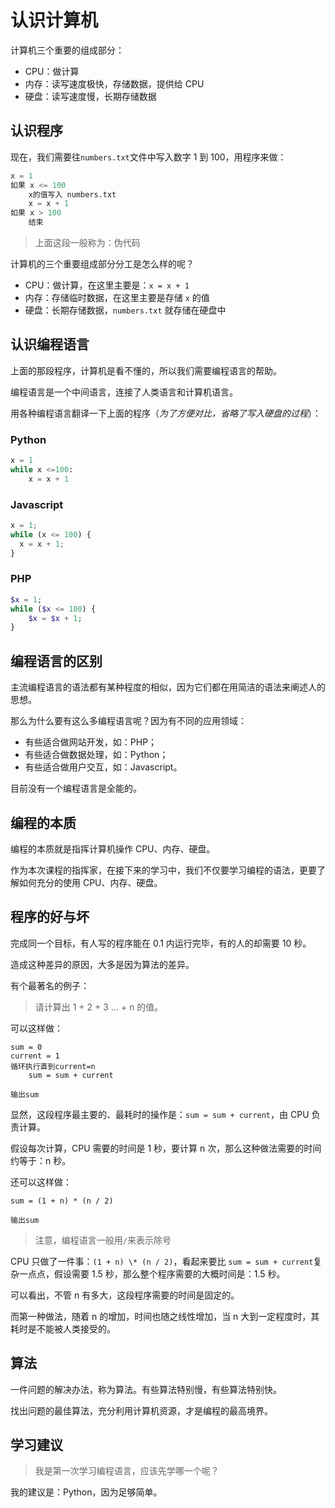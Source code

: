 # 认识计算机

计算机三个重要的组成部分：

- CPU：做计算
- 内存：读写速度极快，存储数据，提供给 CPU
- 硬盘：读写速度慢，长期存储数据

## 认识程序

现在，我们需要往`numbers.txt`文件中写入数字 1 到 100，用程序来做：

```python
x = 1
如果 x <= 100
    x的值写入 numbers.txt
    x = x + 1
如果 x > 100
    结束
```

> 上面这段一般称为：伪代码

计算机的三个重要组成部分分工是怎么样的呢？

- CPU：做计算，在这里主要是：`x = x + 1`
- 内存：存储临时数据，在这里主要是存储 `x` 的值
- 硬盘：长期存储数据，`numbers.txt` 就存储在硬盘中

## 认识编程语言

上面的那段程序，计算机是看不懂的，所以我们需要编程语言的帮助。

编程语言是一个中间语言，连接了人类语言和计算机语言。

用各种编程语言翻译一下上面的程序（_为了方便对比，省略了写入硬盘的过程_）：

### Python

```python
x = 1
while x <=100:
    x = x + 1
```

### Javascript

```javascript
x = 1;
while (x <= 100) {
  x = x + 1;
}
```

### PHP

```php
$x = 1;
while ($x <= 100) {
    $x = $x + 1;
}
```

## 编程语言的区别

主流编程语言的语法都有某种程度的相似，因为它们都在用简洁的语法来阐述人的思想。

那么为什么要有这么多编程语言呢？因为有不同的应用领域：

- 有些适合做网站开发，如：PHP；
- 有些适合做数据处理，如：Python；
- 有些适合做用户交互，如：Javascript。

目前没有一个编程语言是全能的。

## 编程的本质

编程的本质就是指挥计算机操作 CPU、内存、硬盘。

作为本次课程的指挥家，在接下来的学习中，我们不仅要学习编程的语法，更要了解如何充分的使用 CPU、内存、硬盘。

## 程序的好与坏

完成同一个目标，有人写的程序能在 0.1 内运行完毕，有的人的却需要 10 秒。

造成这种差异的原因，大多是因为算法的差异。

有个最著名的例子：

> 请计算出 1 + 2 + 3 ... + n 的值。

可以这样做：

```
sum = 0
current = 1
循环执行直到current=n
    sum = sum + current

输出sum
```

显然，这段程序最主要的、最耗时的操作是：`sum = sum + current`，由 CPU 负责计算。

假设每次计算，CPU 需要的时间是 1 秒，要计算 n 次，那么这种做法需要的时间约等于：n 秒。

还可以这样做：

```
sum = (1 + n) * (n / 2)

输出sum
```

> 注意，编程语言一般用`/`来表示除号

CPU 只做了一件事：`(1 + n) \* (n / 2)`，看起来要比 `sum = sum + current`复杂一点点，假设需要 1.5 秒，那么整个程序需要的大概时间是：1.5 秒。

可以看出，不管 n 有多大，这段程序需要的时间是固定的。

而第一种做法，随着 n 的增加，时间也随之线性增加，当 n 大到一定程度时，其耗时是不能被人类接受的。

## 算法

一件问题的解决办法，称为算法。有些算法特别慢，有些算法特别快。

找出问题的最佳算法，充分利用计算机资源，才是编程的最高境界。

## 学习建议

> 我是第一次学习编程语言，应该先学哪一个呢？

我的建议是：Python，因为足够简单。
